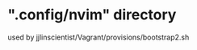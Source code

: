 ".config/nvim" directory
========================

used by jjlinscientist/Vagrant/provisions/bootstrap2.sh
